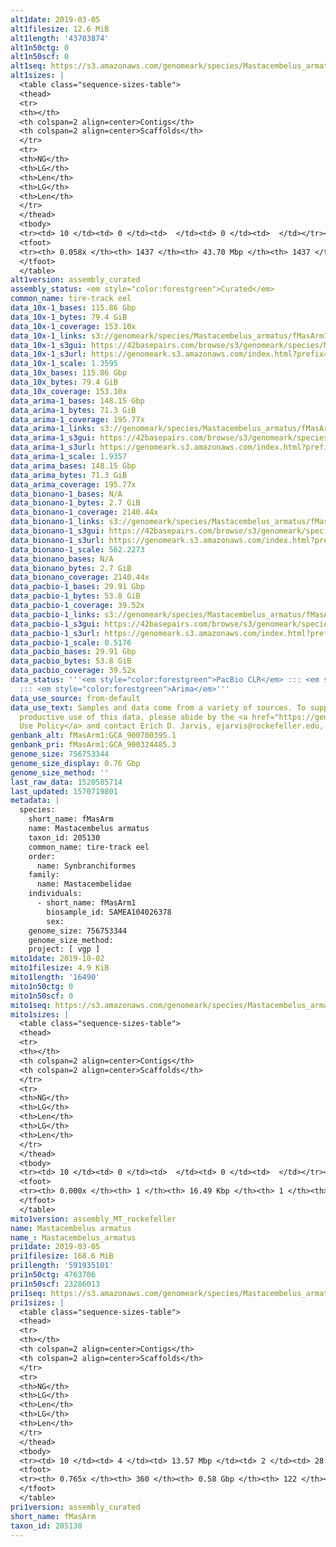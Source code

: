 ```yaml
---
alt1date: 2019-03-05
alt1filesize: 12.6 MiB
alt1length: '43703874'
alt1n50ctg: 0
alt1n50scf: 0
alt1seq: https://s3.amazonaws.com/genomeark/species/Mastacembelus_armatus/fMasArm1/assembly_curated/fMasArm1.alt.cur.20190305.fasta.gz
alt1sizes: |
  <table class="sequence-sizes-table">
  <thead>
  <tr>
  <th></th>
  <th colspan=2 align=center>Contigs</th>
  <th colspan=2 align=center>Scaffolds</th>
  </tr>
  <tr>
  <th>NG</th>
  <th>LG</th>
  <th>Len</th>
  <th>LG</th>
  <th>Len</th>
  </tr>
  </thead>
  <tbody>
  <tr><td> 10 </td><td> 0 </td><td>  </td><td> 0 </td><td>  </td></tr><tr><td> 20 </td><td> 0 </td><td>  </td><td> 0 </td><td>  </td></tr><tr><td> 30 </td><td> 0 </td><td>  </td><td> 0 </td><td>  </td></tr><tr><td> 40 </td><td> 0 </td><td>  </td><td> 0 </td><td>  </td></tr><tr style="background-color:#cccccc;"><td> 50 </td><td> 0 </td><td>  </td><td> 0 </td><td>  </td></tr><tr><td> 60 </td><td> 0 </td><td>  </td><td> 0 </td><td>  </td></tr><tr><td> 70 </td><td> 0 </td><td>  </td><td> 0 </td><td>  </td></tr><tr><td> 80 </td><td> 0 </td><td>  </td><td> 0 </td><td>  </td></tr><tr><td> 90 </td><td> 0 </td><td>  </td><td> 0 </td><td>  </td></tr><tr><td> 100 </td><td> 0 </td><td>  </td><td> 0 </td><td>  </td></tr></tbody>
  <tfoot>
  <tr><th> 0.058x </th><th> 1437 </th><th> 43.70 Mbp </th><th> 1437 </th><th> 43.70 Mbp </th></tr>
  </tfoot>
  </table>
alt1version: assembly_curated
assembly_status: <em style="color:forestgreen">Curated</em>
common_name: tire-track eel
data_10x-1_bases: 115.86 Gbp
data_10x-1_bytes: 79.4 GiB
data_10x-1_coverage: 153.10x
data_10x-1_links: s3://genomeark/species/Mastacembelus_armatus/fMasArm1/genomic_data/10x/<br>
data_10x-1_s3gui: https://42basepairs.com/browse/s3/genomeark/species/Mastacembelus_armatus/fMasArm1/genomic_data/10x/
data_10x-1_s3url: https://genomeark.s3.amazonaws.com/index.html?prefix=species/Mastacembelus_armatus/fMasArm1/genomic_data/10x/
data_10x-1_scale: 1.3595
data_10x_bases: 115.86 Gbp
data_10x_bytes: 79.4 GiB
data_10x_coverage: 153.10x
data_arima-1_bases: 148.15 Gbp
data_arima-1_bytes: 71.3 GiB
data_arima-1_coverage: 195.77x
data_arima-1_links: s3://genomeark/species/Mastacembelus_armatus/fMasArm1/genomic_data/arima/<br>
data_arima-1_s3gui: https://42basepairs.com/browse/s3/genomeark/species/Mastacembelus_armatus/fMasArm1/genomic_data/arima/
data_arima-1_s3url: https://genomeark.s3.amazonaws.com/index.html?prefix=species/Mastacembelus_armatus/fMasArm1/genomic_data/arima/
data_arima-1_scale: 1.9357
data_arima_bases: 148.15 Gbp
data_arima_bytes: 71.3 GiB
data_arima_coverage: 195.77x
data_bionano-1_bases: N/A
data_bionano-1_bytes: 2.7 GiB
data_bionano-1_coverage: 2140.44x
data_bionano-1_links: s3://genomeark/species/Mastacembelus_armatus/fMasArm1/genomic_data/bionano/<br>
data_bionano-1_s3gui: https://42basepairs.com/browse/s3/genomeark/species/Mastacembelus_armatus/fMasArm1/genomic_data/bionano/
data_bionano-1_s3url: https://genomeark.s3.amazonaws.com/index.html?prefix=species/Mastacembelus_armatus/fMasArm1/genomic_data/bionano/
data_bionano-1_scale: 562.2273
data_bionano_bases: N/A
data_bionano_bytes: 2.7 GiB
data_bionano_coverage: 2140.44x
data_pacbio-1_bases: 29.91 Gbp
data_pacbio-1_bytes: 53.8 GiB
data_pacbio-1_coverage: 39.52x
data_pacbio-1_links: s3://genomeark/species/Mastacembelus_armatus/fMasArm1/genomic_data/pacbio/<br>
data_pacbio-1_s3gui: https://42basepairs.com/browse/s3/genomeark/species/Mastacembelus_armatus/fMasArm1/genomic_data/pacbio/
data_pacbio-1_s3url: https://genomeark.s3.amazonaws.com/index.html?prefix=species/Mastacembelus_armatus/fMasArm1/genomic_data/pacbio/
data_pacbio-1_scale: 0.5176
data_pacbio_bases: 29.91 Gbp
data_pacbio_bytes: 53.8 GiB
data_pacbio_coverage: 39.52x
data_status: '''<em style="color:forestgreen">PacBio CLR</em> ::: <em style="color:forestgreen">10x</em>
  ::: <em style="color:forestgreen">Arima</em>'''
data_use_source: from-default
data_use_text: Samples and data come from a variety of sources. To support fair and
  productive use of this data, please abide by the <a href="https://genome10k.soe.ucsc.edu/data-use-policies/">Data
  Use Policy</a> and contact Erich D. Jarvis, ejarvis@rockefeller.edu, with any questions.
genbank_alt: fMasArm1:GCA_900700395.1
genbank_pri: fMasArm1:GCA_900324485.3
genome_size: 756753344
genome_size_display: 0.76 Gbp
genome_size_method: ''
last_raw_data: 1520585714
last_updated: 1570719801
metadata: |
  species:
    short_name: fMasArm
    name: Mastacembelus armatus
    taxon_id: 205130
    common_name: tire-track eel
    order:
      name: Synbranchiformes
    family:
      name: Mastacembelidae
    individuals:
      - short_name: fMasArm1
        biosample_id: SAMEA104026378
        sex:
    genome_size: 756753344
    genome_size_method:
    project: [ vgp ]
mito1date: 2019-10-02
mito1filesize: 4.9 KiB
mito1length: '16490'
mito1n50ctg: 0
mito1n50scf: 0
mito1seq: https://s3.amazonaws.com/genomeark/species/Mastacembelus_armatus/fMasArm1/assembly_MT_rockefeller/fMasArm1.MT.20191002.fasta.gz
mito1sizes: |
  <table class="sequence-sizes-table">
  <thead>
  <tr>
  <th></th>
  <th colspan=2 align=center>Contigs</th>
  <th colspan=2 align=center>Scaffolds</th>
  </tr>
  <tr>
  <th>NG</th>
  <th>LG</th>
  <th>Len</th>
  <th>LG</th>
  <th>Len</th>
  </tr>
  </thead>
  <tbody>
  <tr><td> 10 </td><td> 0 </td><td>  </td><td> 0 </td><td>  </td></tr><tr><td> 20 </td><td> 0 </td><td>  </td><td> 0 </td><td>  </td></tr><tr><td> 30 </td><td> 0 </td><td>  </td><td> 0 </td><td>  </td></tr><tr><td> 40 </td><td> 0 </td><td>  </td><td> 0 </td><td>  </td></tr><tr style="background-color:#cccccc;"><td> 50 </td><td> 0 </td><td style="background-color:#ff8888;">  </td><td> 0 </td><td style="background-color:#ff8888;">  </td></tr><tr><td> 60 </td><td> 0 </td><td>  </td><td> 0 </td><td>  </td></tr><tr><td> 70 </td><td> 0 </td><td>  </td><td> 0 </td><td>  </td></tr><tr><td> 80 </td><td> 0 </td><td>  </td><td> 0 </td><td>  </td></tr><tr><td> 90 </td><td> 0 </td><td>  </td><td> 0 </td><td>  </td></tr><tr><td> 100 </td><td> 0 </td><td>  </td><td> 0 </td><td>  </td></tr></tbody>
  <tfoot>
  <tr><th> 0.000x </th><th> 1 </th><th> 16.49 Kbp </th><th> 1 </th><th> 16.49 Kbp </th></tr>
  </tfoot>
  </table>
mito1version: assembly_MT_rockefeller
name: Mastacembelus armatus
name_: Mastacembelus_armatus
pri1date: 2019-03-05
pri1filesize: 168.6 MiB
pri1length: '591935101'
pri1n50ctg: 4763706
pri1n50scf: 23286013
pri1seq: https://s3.amazonaws.com/genomeark/species/Mastacembelus_armatus/fMasArm1/assembly_curated/fMasArm1.pri.cur.20190305.fasta.gz
pri1sizes: |
  <table class="sequence-sizes-table">
  <thead>
  <tr>
  <th></th>
  <th colspan=2 align=center>Contigs</th>
  <th colspan=2 align=center>Scaffolds</th>
  </tr>
  <tr>
  <th>NG</th>
  <th>LG</th>
  <th>Len</th>
  <th>LG</th>
  <th>Len</th>
  </tr>
  </thead>
  <tbody>
  <tr><td> 10 </td><td> 4 </td><td> 13.57 Mbp </td><td> 2 </td><td> 28.73 Mbp </td></tr><tr><td> 20 </td><td> 10 </td><td> 10.96 Mbp </td><td> 5 </td><td> 27.50 Mbp </td></tr><tr><td> 30 </td><td> 17 </td><td> 8.70 Mbp </td><td> 8 </td><td> 25.86 Mbp </td></tr><tr><td> 40 </td><td> 27 </td><td> 6.69 Mbp </td><td> 11 </td><td> 24.95 Mbp </td></tr><tr style="background-color:#cccccc;"><td> 50 </td><td> 40 </td><td style="background-color:#88ff88;"> 4.76 Mbp </td><td> 14 </td><td style="background-color:#88ff88;"> 23.29 Mbp </td></tr><tr><td> 60 </td><td> 61 </td><td> 2.31 Mbp </td><td> 17 </td><td> 21.33 Mbp </td></tr><tr><td> 70 </td><td> 111 </td><td> 0.90 Mbp </td><td> 21 </td><td> 19.68 Mbp </td></tr><tr><td> 80 </td><td> 0 </td><td>  </td><td> 0 </td><td>  </td></tr><tr><td> 90 </td><td> 0 </td><td>  </td><td> 0 </td><td>  </td></tr><tr><td> 100 </td><td> 0 </td><td>  </td><td> 0 </td><td>  </td></tr></tbody>
  <tfoot>
  <tr><th> 0.765x </th><th> 360 </th><th> 0.58 Gbp </th><th> 122 </th><th> 0.59 Gbp </th></tr>
  </tfoot>
  </table>
pri1version: assembly_curated
short_name: fMasArm
taxon_id: 205130
---
```

